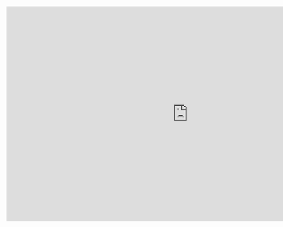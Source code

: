 <br>
<br>

<iframe src="https://docs.google.com/presentation/d/e/2PACX-1vThJXRLOmR_bb5pnp0QK7HsnoP2IFdZIoXlX43XBs9hDJMVMQ7uS7F_0JB4Kl1USVkoBVeOi0IzvRpt/embed?start=false&loop=false&delayms=3000" frameborder="0" width="960" height="569" allowfullscreen="true" mozallowfullscreen="true" webkitallowfullscreen="true"></iframe>
